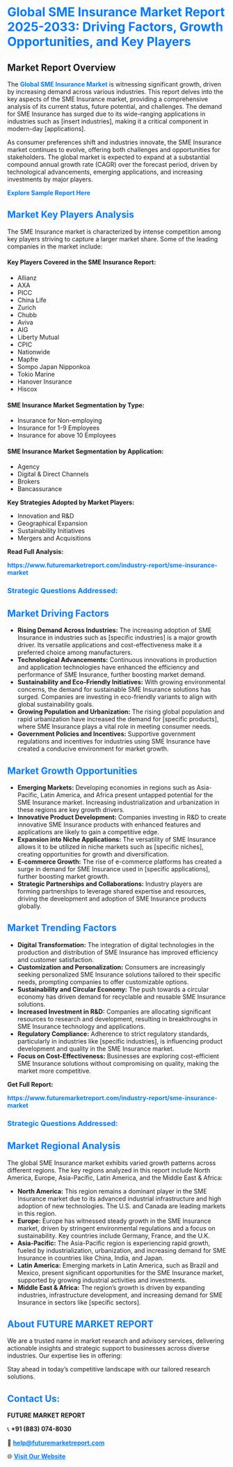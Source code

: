 <h1 style="color: #007BFF;">Global SME Insurance Market Report 2025-2033: Driving Factors, Growth Opportunities, and Key Players</h1>

<section id="overview">
<h2>Market Report Overview</h2>
<p>The <a href="https://www.futuremarketreport.com/industry-report/sme-insurance-market" style="color: #007BFF; text-decoration: none;"><strong>Global SME Insurance Market</strong></a> is witnessing significant growth, driven by increasing demand across various industries. This report delves into the key aspects of the SME Insurance market, providing a comprehensive analysis of its current status, future potential, and challenges. The demand for SME Insurance has surged due to its wide-ranging applications in industries such as [insert industries], making it a critical component in modern-day [applications].</p>
<p>As consumer preferences shift and industries innovate, the SME Insurance market continues to evolve, offering both challenges and opportunities for stakeholders. The global market is expected to expand at a substantial compound annual growth rate (CAGR) over the forecast period, driven by technological advancements, emerging applications, and increasing investments by major players.</p>
</section>

<section id="overview">
<p><a href="https://www.futuremarketreport.com/request-sample/reportId=28332" style="color: #007BFF; text-decoration: none;"><strong>Explore Sample Report Here</strong></a></p>
</section>

<section id="key-players">
<h2 style="color: #007BFF;">Market Key Players Analysis</h2>
<p>The SME Insurance market is characterized by intense competition among key players striving to capture a larger market share. Some of the leading companies in the market include:</p>
<h4>Key Players Covered in the SME Insurance Report:</h4>
<ul><li>Allianz</li><li>AXA</li><li>PICC</li><li>China Life</li><li>Zurich</li><li>Chubb</li><li>Aviva</li><li>AIG</li><li>Liberty Mutual</li><li>CPIC</li><li>Nationwide</li><li>Mapfre</li><li>Sompo Japan Nipponkoa</li><li>Tokio Marine</li><li>Hanover Insurance</li><li>Hiscox</li></ul>
<h4>SME Insurance Market Segmentation by Type:</h4>
<ul><li>Insurance for Non-employing</li><li>Insurance for 1-9 Employees</li><li>Insurance for above 10 Employees</li></ul>

<h4>SME Insurance Market Segmentation by Application:</h4>
<ul><li>Agency</li><li>Digital &amp; Direct Channels</li><li>Brokers</li><li>Bancassurance</li></ul>
<p><strong>Key Strategies Adopted by Market Players:</strong></p>
<ul>
<li>Innovation and R&D</li>
<li>Geographical Expansion</li>
<li>Sustainability Initiatives</li>
<li>Mergers and Acquisitions</li>
</ul>
</section>

<section>
<p><strong>Read Full Analysis: </strong></p><a href="https://www.futuremarketreport.com/industry-report/sme-insurance-market" style="color: #007BFF; text-decoration: none;"><strong>https://www.futuremarketreport.com/industry-report/sme-insurance-market</strong></a>
<h3 style="color: #007BFF;">Strategic Questions Addressed:</h3>
</section>

<section id="driving-factors">
<h2 style="color: #007BFF;">Market Driving Factors</h2>
<ul>
<li><strong>Rising Demand Across Industries:</strong> The increasing adoption of SME Insurance in industries such as [specific industries] is a major growth driver. Its versatile applications and cost-effectiveness make it a preferred choice among manufacturers.</li>
<li><strong>Technological Advancements:</strong> Continuous innovations in production and application technologies have enhanced the efficiency and performance of SME Insurance, further boosting market demand.</li>
<li><strong>Sustainability and Eco-Friendly Initiatives:</strong> With growing environmental concerns, the demand for sustainable SME Insurance solutions has surged. Companies are investing in eco-friendly variants to align with global sustainability goals.</li>
<li><strong>Growing Population and Urbanization:</strong> The rising global population and rapid urbanization have increased the demand for [specific products], where SME Insurance plays a vital role in meeting consumer needs.</li>
<li><strong>Government Policies and Incentives:</strong> Supportive government regulations and incentives for industries using SME Insurance have created a conducive environment for market growth.</li>
</ul>
</section>

<section id="growth-opportunities">
<h2 style="color: #007BFF;">Market Growth Opportunities</h2>
<ul>
<li><strong>Emerging Markets:</strong> Developing economies in regions such as Asia-Pacific, Latin America, and Africa present untapped potential for the SME Insurance market. Increasing industrialization and urbanization in these regions are key growth drivers.</li>
<li><strong>Innovative Product Development:</strong> Companies investing in R&D to create innovative SME Insurance products with enhanced features and applications are likely to gain a competitive edge.</li>
<li><strong>Expansion into Niche Applications:</strong> The versatility of SME Insurance allows it to be utilized in niche markets such as [specific niches], creating opportunities for growth and diversification.</li>
<li><strong>E-commerce Growth:</strong> The rise of e-commerce platforms has created a surge in demand for SME Insurance used in [specific applications], further boosting market growth.</li>
<li><strong>Strategic Partnerships and Collaborations:</strong> Industry players are forming partnerships to leverage shared expertise and resources, driving the development and adoption of SME Insurance products globally.</li>
</ul>
</section>

<section id="trending-factors">
<h2 style="color: #007BFF;">Market Trending Factors</h2>
<ul>
<li><strong>Digital Transformation:</strong> The integration of digital technologies in the production and distribution of SME Insurance has improved efficiency and customer satisfaction.</li>
<li><strong>Customization and Personalization:</strong> Consumers are increasingly seeking personalized SME Insurance solutions tailored to their specific needs, prompting companies to offer customizable options.</li>
<li><strong>Sustainability and Circular Economy:</strong> The push towards a circular economy has driven demand for recyclable and reusable SME Insurance solutions.</li>
<li><strong>Increased Investment in R&D:</strong> Companies are allocating significant resources to research and development, resulting in breakthroughs in SME Insurance technology and applications.</li>
<li><strong>Regulatory Compliance:</strong> Adherence to strict regulatory standards, particularly in industries like [specific industries], is influencing product development and quality in the SME Insurance market.</li>
<li><strong>Focus on Cost-Effectiveness:</strong> Businesses are exploring cost-efficient SME Insurance solutions without compromising on quality, making the market more competitive.</li>
</ul>
</section>

<section>
<p><strong>Get Full Report: </strong></p><a href="https://www.futuremarketreport.com/industry-report/sme-insurance-market" style="color: #007BFF; text-decoration: none;"><strong>https://www.futuremarketreport.com/industry-report/sme-insurance-market</strong></a>
<h3 style="color: #007BFF;">Strategic Questions Addressed:</h3>
</section>


<section id="regional-analysis">
<h2 style="color: #007BFF;">Market Regional Analysis</h2>
<p>The global SME Insurance market exhibits varied growth patterns across different regions. The key regions analyzed in this report include North America, Europe, Asia-Pacific, Latin America, and the Middle East & Africa:</p>
<ul>
<li><strong>North America:</strong> This region remains a dominant player in the SME Insurance market due to its advanced industrial infrastructure and high adoption of new technologies. The U.S. and Canada are leading markets in this region.</li>
<li><strong>Europe:</strong> Europe has witnessed steady growth in the SME Insurance market, driven by stringent environmental regulations and a focus on sustainability. Key countries include Germany, France, and the U.K.</li>
<li><strong>Asia-Pacific:</strong> The Asia-Pacific region is experiencing rapid growth, fueled by industrialization, urbanization, and increasing demand for SME Insurance in countries like China, India, and Japan.</li>
<li><strong>Latin America:</strong> Emerging markets in Latin America, such as Brazil and Mexico, present significant opportunities for the SME Insurance market, supported by growing industrial activities and investments.</li>
<li><strong>Middle East & Africa:</strong> The region’s growth is driven by expanding industries, infrastructure development, and increasing demand for SME Insurance in sectors like [specific sectors].</li>
</ul>
</section>

<footer>
<h2 style="color: #007BFF;">About FUTURE MARKET REPORT</h2>
<p>We are a trusted name in market research and advisory services, delivering actionable insights and strategic support to businesses across diverse industries. Our expertise lies in offering:</p>

<p>Stay ahead in today’s competitive landscape with our tailored research solutions.</p>

<h2 style="color: #007BFF;">Contact Us:</h2>
<p><strong>FUTURE MARKET REPORT</strong></p>
<p>📞 <strong>+91 (883) 074-8030</strong></p>
<p>📧 <strong><a href="mailto:help@futuremarketreport.com" style="color: #007BFF;">help@futuremarketreport.com</a></strong></p>
<p>🌐 <strong><a href="https://www.futuremarketreport.com/" style="color: #007BFF;">Visit Our Website</a></strong></p>
</footer>